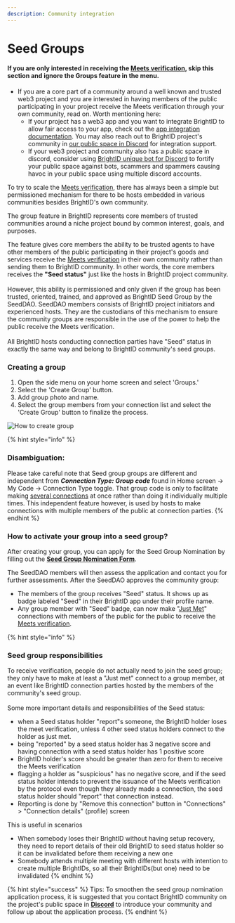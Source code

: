 ```yaml
---
description: Community integration
---
```


# Seed Groups

#### If you are only interested in receiving the [Meets verification](./), skip this section and ignore the Groups feature in the menu.

* If you are a core part of a community around a well known and trusted web3 project and you are interested in having members of the public participating in your project receive the Meets verification through your own community, read on. Worth mentioning here:
  * If your project has a web3 app and you want to integrate BrightID to allow fair access to your app, check out the [app integration documentation](https://brightid.stoplight.io/). You may also reach out to BrightID project's community in [our public space in Discord](https://discord.com/servers/brightid-596752664906432522) for integration support.
  * If your web3 project and community also has a public space in discord, consider using [BrightID unique bot for Discord](https://bot.brightid.org) to fortify your public space against bots, scammers and spammers causing havoc in your public space using multiple discord accounts.

To try to scale the [Meets verification](./), there has always been a simple but permissioned mechanism for there to be hosts embedded in various communities besides BrightID's own community.

The group feature in BrightID represents core members of trusted communities around a niche project bound by common interest, goals, and purposes.

The feature gives core members the ability to be trusted agents to have other members of the public participating in their project's goods and services receive the [Meets verification](./) in their own community rather than sending them to BrightID community. In other words, the core members receives the **"Seed status"** just like the hosts in BrightID project community.\
\
However, this ability is permissioned and only given if the group has been trusted, oriented, trained, and approved as BrightID Seed Group by the SeedDAO. SeedDAO members consists of BrightID project initiators and experienced hosts. They are the custodians of this mechanism to ensure the community groups are responsible in the use of the power to help the public receive the Meets verification.\
\
All BrightID hosts conducting connection parties have "Seed" status in exactly the same way and belong to BrightID community's seed groups.

### Creating a group

1. Open the side menu on your home screen and select 'Groups.'
2. Select the 'Create Group' button.
3. Add group photo and name.
4. Select the group members from your connection list and select the 'Create Group' button to finalize the process.

![How to create group](<../../.gitbook/assets/Creating Group\_P1.png>)

{% hint style="info" %}
### Disambiguation:

Please take careful note that Seed group groups are different and independent from _**Connection Type: Group code**_ found in Home screen -> My Code -> Connection Type toggle. That group code is only to facilitate making [several connections](../making-connections/connection-process.md#making-group-connections) at once rather than doing it individually multiple times. This independent feature however, is used by hosts to make connections with multiple members of the public at connection parties.
{% endhint %}

### How to activate your group into a seed group?

After creating your group, you can apply for the Seed Group Nomination by filling out the [**Seed Group Nomination Form**](https://docs.google.com/forms/d/e/1FAIpQLSd5ma8NIyNmOFfgYGOYXC0rQITWSQgLepe1xzIy5dDy5sNXRA/viewform).

The SeedDAO members will then assess the application and contact you for further assessments. After the SeedDAO approves the community group:

* The members of the group receives "Seed" status. It shows up as badge labeled "Seed" in their BrightID app under their profile name.
* Any group member with "Seed" badge, can now make "[Just Met](../making-connections/connection-levels.md#just-met)" connections with members of the public for the public to receive the [Meets verification](./).

{% hint style="info" %}
### Seed group responsibilities

To receive verification, people do not actually need to join the seed group; they only have to make at least a "Just met" connect to a group member, at an event like BrightID connection parties hosted by the members of the community's seed group.\
\
Some more important details and responsibilities of the Seed status:

* when a Seed status holder "report"s someone, the BrightID holder loses the meet verification, unless 4 other seed status holders connect to the holder as just met.
* being "reported" by a seed status holder has 3 negative score and having connection with a seed status holder has 1 positive score
* BrightID holder's score should be greater than zero for them to receive the Meets verification
* flagging a holder as "suspicious" has no negative score, and if the seed status holder intends to prevent the issuance of the Meets verification by the protocol even though they already made a connection, the seed status holder should "report" that connection instead.
* Reporting is done by "Remove this connection" button in "Connections" > "Connection details" (profile) screen

This is useful in scenarios

* When somebody loses their BrightID without having setup recovery, they need to report details of their old BrightID to seed status holder so it can be invalidated before them receiving a new one
* Somebody attends multiple meeting with different hosts with intention to create multiple BrightIDs, so all their BrightIDs(but one) need to be invalidated
{% endhint %}

{% hint style="success" %}
Tips: To smoothen the seed group nomination application process, it is suggested that you contact BrightID community on the project's public space in [**Discord**](https://discord.com/servers/brightid-596752664906432522) to introduce your community and follow up about the application process.
{% endhint %}
